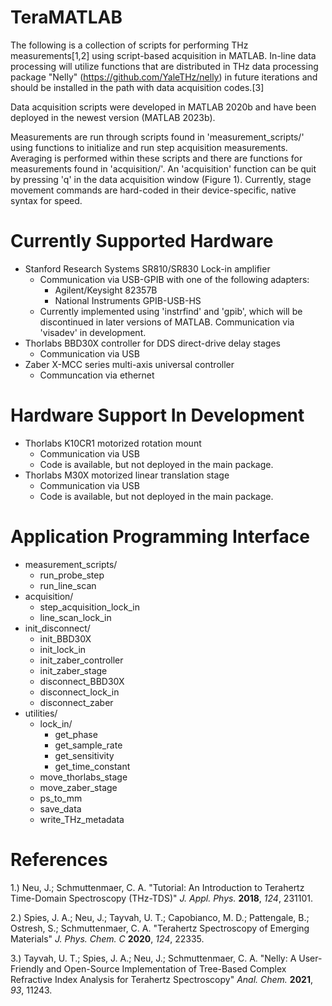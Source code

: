 # TeraMATLAB
The following is a collection of scripts for performing THz measurements[1,2] using script-based acquisition in MATLAB. In-line data processing will utilize functions that are distributed in THz data processing package "Nelly" (https://github.com/YaleTHz/nelly) in future iterations and should be installed in the path with data acquisition codes.[3]

Data acquisition scripts were developed in MATLAB 2020b and have been deployed in the newest version (MATLAB 2023b).

Measurements are run through scripts found in 'measurement_scripts/' using functions to initialize and run step acquisition measurements. Averaging is performed within these scripts and there are functions for measurements found in 'acquisition/'. An 'acquisition' function can be quit by pressing 'q' in the data acquisition window (Figure 1). Currently, stage movement commands are hard-coded in their device-specific, native syntax for speed.

# Currently Supported Hardware
- Stanford Research Systems SR810/SR830 Lock-in amplifier
  - Communication via USB-GPIB with one of the following adapters:
    - Agilent/Keysight 82357B
    - National Instruments GPIB-USB-HS
  - Currently implemented using 'instrfind' and 'gpib', which will be discontinued in later versions of MATLAB. Communication via 'visadev' in development.
- Thorlabs BBD30X controller for DDS direct-drive delay stages
  - Communication via USB
- Zaber X-MCC series multi-axis universal controller
  - Communcation via ethernet

# Hardware Support In Development
- Thorlabs K10CR1 motorized rotation mount
  - Communication via USB
  - Code is available, but not deployed in the main package.
- Thorlabs M30X motorized linear translation stage
  - Communication via USB
  - Code is available, but not deployed in the main package.
 
# Application Programming Interface
- measurement_scripts/
  - run_probe_step
  - run_line_scan
- acquisition/
  - step_acquisition_lock_in
  - line_scan_lock_in
- init_disconnect/
  - init_BBD30X
  - init_lock_in
  - init_zaber_controller
  - init_zaber_stage
  - disconnect_BBD30X
  - disconnect_lock_in
  - disconnect_zaber
- utilities/
  - lock_in/
    - get_phase
    - get_sample_rate
    - get_sensitivity
    - get_time_constant
  - move_thorlabs_stage
  - move_zaber_stage
  - ps_to_mm
  - save_data
  - write_THz_metadata

# References
1.) Neu, J.; Schmuttenmaer, C. A. "Tutorial: An Introduction to Terahertz Time-Domain Spectroscopy (THz-TDS)" _J. Appl. Phys._ **2018**, _124_, 231101.

2.) Spies, J. A.; Neu, J.; Tayvah, U. T.; Capobianco, M. D.; Pattengale, B.; Ostresh, S.; Schmuttenmaer, C. A. "Terahertz Spectroscopy of Emerging Materials" _J. Phys. Chem. C_ **2020**, _124_, 22335.

3.) Tayvah, U. T.; Spies, J. A.; Neu, J.; Schmuttenmaer, C. A. "Nelly: A User-Friendly and Open-Source Implementation of Tree-Based Complex Refractive Index Analysis for Terahertz Spectroscopy" _Anal. Chem._ **2021**, _93_, 11243.
